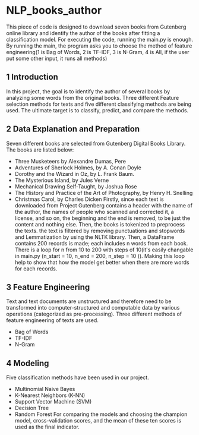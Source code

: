 # NLP_books_author
This piece of code is designed to download seven books from Gutenberg online library and identify the author of the books after fitting a classification model.
For executing the code, running the main.py is enough. By running the main, the program asks you to choose the method of feature engineering(1 is Bag of Words, 2 is TF-IDF, 3 is N-Gram, 4 is All, if the user put some other input, it runs all methods)
## 1	Introduction
In this project, the goal is to identify the author of several books by analyzing some words from the original books. Three different Feature selection methods for texts and five different classifying methods are being used.
The ultimate target is to classify, predict, and compare the methods. 
## 2	Data Explanation and Preparation 
Seven different books are selected from Gutenberg Digital Books Library. The books are listed below:
* Three Musketeers by Alexandre Dumas, Pere
* Adventures of Sherlock Holmes, by A. Conan Doyle
* Dorothy and the Wizard in Oz, by L. Frank Baum.
* The Mysterious Island, by Jules Verne
* Mechanical Drawing Self-Taught, by Joshua Rose
* The History and Practice of the Art of Photography, by Henry H. Snelling
* Christmas Carol, by Charles Dicken
Firstly, since each text is downloaded from Project Gutenberg contains a header with the name of the author, the names of people who scanned and corrected it, a license, and so on, the beginning and the end is removed, to be just the content and nothing else.
Then, the books is tokenized to preprocess the texts. the text is filtered by removing punctuations and stopwords and Lemmatization by using the NLTK library.
Then, a DataFrame contains 200 records is made; each includes n words from each book. There is a loop for n from 10 to 200 with steps of 10(it's easily changable in main.py (n_start = 10, n_end = 200, n_step = 10 )). Making this loop help to show that how the model get better when there are more words for each records.
## 3	Feature Engineering
Text and text documents are unstructured and therefore need to be transformed into computer-structured and computable data by various operations (categorized as pre-processing). Three different methods of feature engineering of texts are used. 
* Bag of Words
* TF-IDF
* N-Gram
## 4	Modeling
Five classification methods have been used in our project.
* Multinomial Naive Bayes
* K-Nearest Neighbors (K-NN)
* Support Vector Machine (SVM)
* Decision Tree
* Random Forest
For comparing the models and choosing the champion model, cross-validation scores, and the mean of these ten scores is used as the final indicator.



